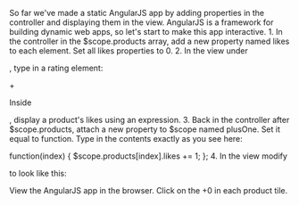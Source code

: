 So far we've made a static AngularJS app by adding properties in the controller and displaying them in the view. AngularJS is a framework for building dynamic web apps, so let's start to make this app interactive.
1.
In the controller in the $scope.products array, add a new property named likes to each element. Set all likes properties to 0.
2.
In the view under <p class="date">, type in a rating element:

<div class="rating">
  <p class="likes">+ </p>
</div>
Inside <p class="likes">, display a product's likes using an expression.
3.
Back in the controller after $scope.products, attach a new property to $scope named plusOne. Set it equal to function. Type in the contents exactly as you see here:

function(index) {
  $scope.products[index].likes += 1;
};
4.
In the view modify <p class="likes"> to look like this:

<p class="likes" ng-click="plusOne($index)">
View the AngularJS app in the browser. Click on the +0 in each product tile.
